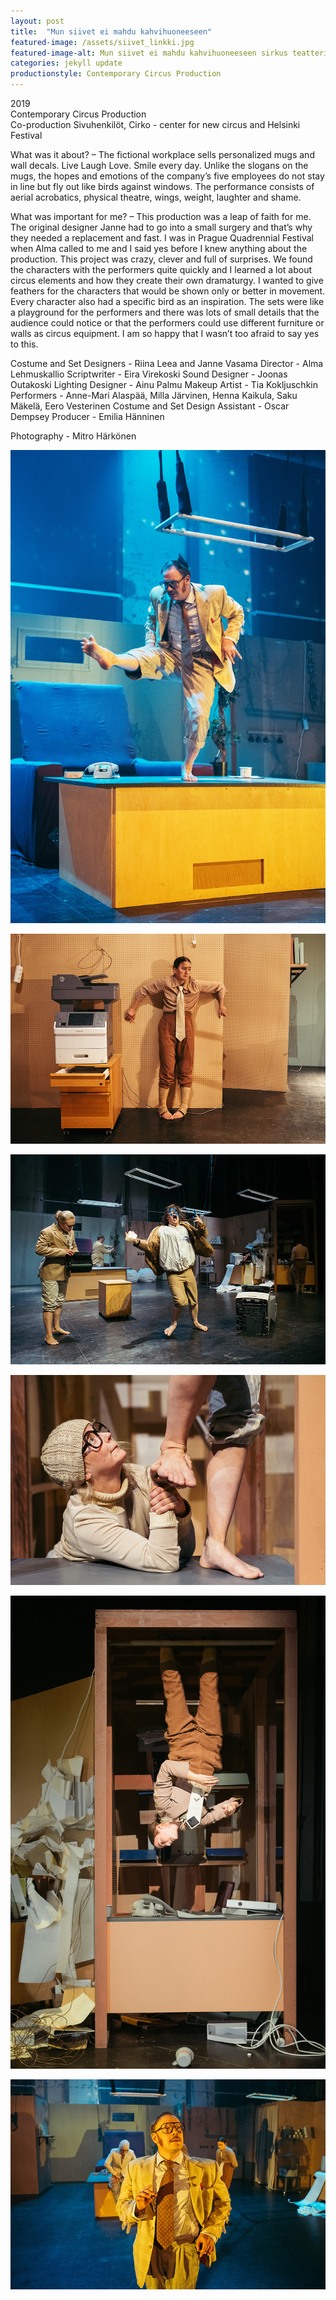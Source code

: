 ```yaml
---
layout: post
title:  "Mun siivet ei mahdu kahvihuoneeseen"
featured-image: /assets/siivet_linkki.jpg
featured-image-alt: Mun siivet ei mahdu kahvihuoneeseen sirkus teatteri esitys
categories: jekyll update
productionstyle: Contemporary Circus Production
---
```

  2019  
  Contemporary Circus Production  
  Co-production Sivuhenkilöt, Cirko - center for new circus and Helsinki Festival  
<p></p>
<div class="post-text-alone"> 
  What was it about? – The fictional workplace sells personalized mugs and wall decals. Live Laugh Love. Smile every day. Unlike the slogans on the mugs, the hopes and emotions of the company’s five employees do not stay in line but fly out like birds against windows. The performance consists of aerial acrobatics, physical theatre, wings, weight, laughter and shame.  
</div>
<p></p>
<div class="post-text-alone"> 
  What was important for me? – This production was a leap of faith for me. The original designer Janne had to go into a small surgery and that’s why they needed a replacement and fast. I was in Prague Quadrennial Festival when Alma called to me and I said yes before I knew anything about the production. This project was crazy, clever and full of surprises. We found the characters with the performers quite quickly and I learned a lot about circus elements and how they create their own dramaturgy. I wanted to give feathers for the characters that would be shown only or better in movement. Every character also had a specific bird as an inspiration. The sets were like a playground for the performers and there was lots of small details that the audience could notice or that the performers could use different furniture or walls as circus equipment. I am so happy that I wasn’t too afraid to say yes to this.
</div>
<p></p>
  Costume and Set Designers - Riina Leea and Janne Vasama  
  Director - Alma Lehmuskallio  
  Scriptwriter - Eira Virekoski  
  Sound Designer - Joonas Outakoski  
  Lighting Designer - Ainu Palmu  
  Makeup Artist - Tia Kokljuschkin  
  Performers - Anne-Mari Alaspää, Milla Järvinen, Henna Kaikula,  
  Saku Mäkelä, Eero Vesterinen  
  Costume and Set Design Assistant - Oscar Dempsey  
  Producer - Emilia Hänninen  

  Photography - Mitro Härkönen

![alt text](/assets/projects/siivet1.jpg)


![alt text](/assets/projects/siivet2.jpg)


![alt text](/assets/projects/siivet3.jpg)


![alt text](/assets/projects/siivet4.jpg)


![alt text](/assets/projects/siivet5.jpg)


![alt text](/assets/projects/siivet6.jpg)